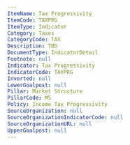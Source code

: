 ```yaml
---
ItemName: Tax Progressivity
ItemCode: TAXPRG
ItemType: Indicator
Category: Taxes
CategoryCode: TAX
Description: TBD
DocumentType: IndicatorDetail
Footnote: null
Indicator: Tax Progressivity
IndicatorCode: TAXPRG
Inverted: null
LowerGoalpost: null
Pillar: Market Structure
PillarCode: MS
Policy: Income Tax Progressivity
SourceOrganization: null
SourceOrganizationIndicatorCode: null
SourceOrganizationURL: null
UpperGoalpost: null
---
```


